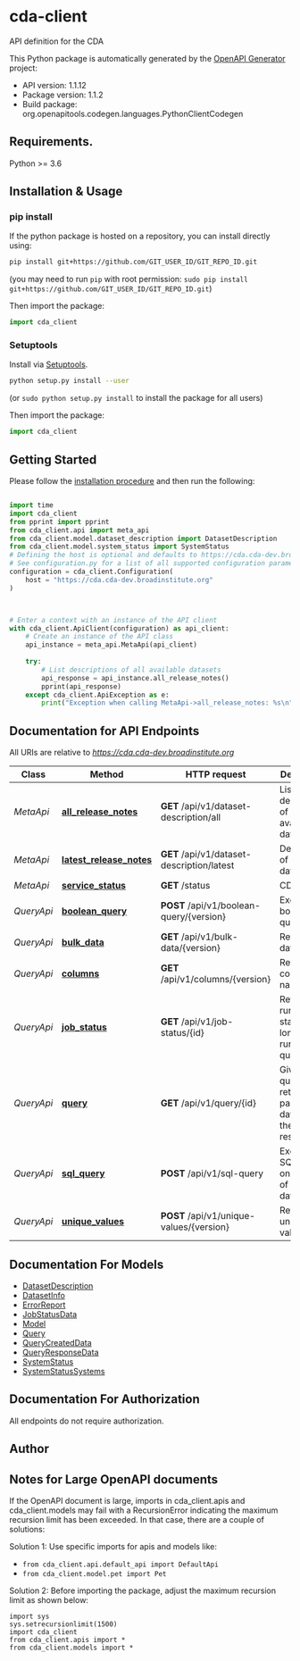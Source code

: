 # cda-client
API definition for the CDA

This Python package is automatically generated by the [OpenAPI Generator](https://openapi-generator.tech) project:

- API version: 1.1.12
- Package version: 1.1.2
- Build package: org.openapitools.codegen.languages.PythonClientCodegen

## Requirements.

Python >= 3.6

## Installation & Usage
### pip install

If the python package is hosted on a repository, you can install directly using:

```sh
pip install git+https://github.com/GIT_USER_ID/GIT_REPO_ID.git
```
(you may need to run `pip` with root permission: `sudo pip install git+https://github.com/GIT_USER_ID/GIT_REPO_ID.git`)

Then import the package:
```python
import cda_client
```

### Setuptools

Install via [Setuptools](http://pypi.python.org/pypi/setuptools).

```sh
python setup.py install --user
```
(or `sudo python setup.py install` to install the package for all users)

Then import the package:
```python
import cda_client
```

## Getting Started

Please follow the [installation procedure](#installation--usage) and then run the following:

```python

import time
import cda_client
from pprint import pprint
from cda_client.api import meta_api
from cda_client.model.dataset_description import DatasetDescription
from cda_client.model.system_status import SystemStatus
# Defining the host is optional and defaults to https://cda.cda-dev.broadinstitute.org
# See configuration.py for a list of all supported configuration parameters.
configuration = cda_client.Configuration(
    host = "https://cda.cda-dev.broadinstitute.org"
)



# Enter a context with an instance of the API client
with cda_client.ApiClient(configuration) as api_client:
    # Create an instance of the API class
    api_instance = meta_api.MetaApi(api_client)
    
    try:
        # List descriptions of all available datasets
        api_response = api_instance.all_release_notes()
        pprint(api_response)
    except cda_client.ApiException as e:
        print("Exception when calling MetaApi->all_release_notes: %s\n" % e)
```

## Documentation for API Endpoints

All URIs are relative to *https://cda.cda-dev.broadinstitute.org*

Class | Method | HTTP request | Description
------------ | ------------- | ------------- | -------------
*MetaApi* | [**all_release_notes**](docs/MetaApi.md#all_release_notes) | **GET** /api/v1/dataset-description/all | List descriptions of all available datasets
*MetaApi* | [**latest_release_notes**](docs/MetaApi.md#latest_release_notes) | **GET** /api/v1/dataset-description/latest | Description of latest dataset
*MetaApi* | [**service_status**](docs/MetaApi.md#service_status) | **GET** /status | CDA status
*QueryApi* | [**boolean_query**](docs/QueryApi.md#boolean_query) | **POST** /api/v1/boolean-query/{version} | Execute boolean query
*QueryApi* | [**bulk_data**](docs/QueryApi.md#bulk_data) | **GET** /api/v1/bulk-data/{version} | Return all data in CDA
*QueryApi* | [**columns**](docs/QueryApi.md#columns) | **GET** /api/v1/columns/{version} | Returns all column names
*QueryApi* | [**job_status**](docs/QueryApi.md#job_status) | **GET** /api/v1/job-status/{id} | Return the running status of long running queries.
*QueryApi* | [**query**](docs/QueryApi.md#query) | **GET** /api/v1/query/{id} | Given a query ID, return the a page of data from the query result.
*QueryApi* | [**sql_query**](docs/QueryApi.md#sql_query) | **POST** /api/v1/sql-query | Execute SQL directly on a version of the dataset
*QueryApi* | [**unique_values**](docs/QueryApi.md#unique_values) | **POST** /api/v1/unique-values/{version} | Returns all unique values


## Documentation For Models

 - [DatasetDescription](docs/DatasetDescription.md)
 - [DatasetInfo](docs/DatasetInfo.md)
 - [ErrorReport](docs/ErrorReport.md)
 - [JobStatusData](docs/JobStatusData.md)
 - [Model](docs/Model.md)
 - [Query](docs/Query.md)
 - [QueryCreatedData](docs/QueryCreatedData.md)
 - [QueryResponseData](docs/QueryResponseData.md)
 - [SystemStatus](docs/SystemStatus.md)
 - [SystemStatusSystems](docs/SystemStatusSystems.md)


## Documentation For Authorization

 All endpoints do not require authorization.

## Author




## Notes for Large OpenAPI documents
If the OpenAPI document is large, imports in cda_client.apis and cda_client.models may fail with a
RecursionError indicating the maximum recursion limit has been exceeded. In that case, there are a couple of solutions:

Solution 1:
Use specific imports for apis and models like:
- `from cda_client.api.default_api import DefaultApi`
- `from cda_client.model.pet import Pet`

Solution 2:
Before importing the package, adjust the maximum recursion limit as shown below:
```
import sys
sys.setrecursionlimit(1500)
import cda_client
from cda_client.apis import *
from cda_client.models import *
```

